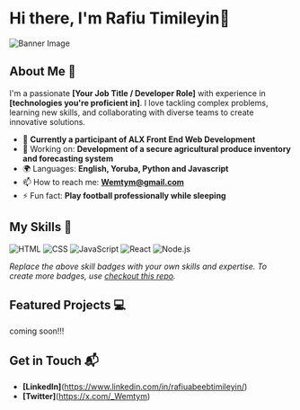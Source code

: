 # Hi there, I'm Rafiu Timileyin👋

![Banner Image](your_banner_image_url_here)

## About Me 🚀

I'm a passionate **[Your Job Title / Developer Role]** with experience in **[technologies you're proficient in]**. I love tackling complex problems, learning new skills, and collaborating with diverse teams to create innovative solutions.

- 🌱 **Currently a participant of ALX Front End Web Development**
- 🔭 Working on: **Development of a secure agricultural produce inventory and forecasting system**
- 🌍 Languages: **English, Yoruba, Python and Javascript**
- 📫 How to reach me: **Wemtym@gmail.com**
- ⚡ Fun fact: **Play football professionally while sleeping**

## My Skills 🧠

![HTML](https://img.shields.io/badge/-HTML-E34F26?style=flat-square&logo=html5&logoColor=white)
![CSS](https://img.shields.io/badge/-CSS-1572B6?style=flat-square&logo=css3&logoColor=white)
![JavaScript](https://img.shields.io/badge/-JavaScript-F7DF1E?style=flat-square&logo=javascript&logoColor=black)
![React](https://img.shields.io/badge/-React-61DAFB?style=flat-square&logo=react&logoColor=black)
![Node.js](https://img.shields.io/badge/-Node.js-339933?style=flat-square&logo=node.js&logoColor=white)

*Replace the above skill badges with your own skills and expertise. To create more badges, use [checkout this repo](https://github.com/alexandresanlim/Badges4-README.md-Profile).*

## Featured Projects 💻
coming soon!!!

## Get in Touch 📬

- **[LinkedIn]**(https://www.linkedin.com/in/rafiuabeebtimileyin/)
- **[Twitter]**(https://x.com/_Wemtym)



